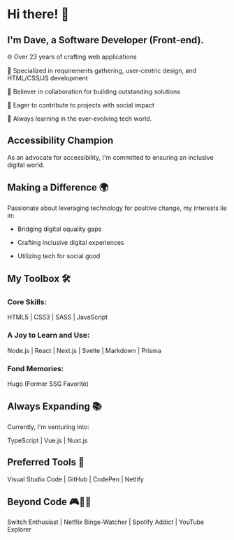 
# Hi there! 👋 
## I'm Dave, a Software Developer (Front-end).

🌐 Over 23 years of crafting web applications

🎯 Specialized in requirements gathering, user-centric design, and HTML/CSS/JS development

🤝 Believer in collaboration for building outstanding solutions

🚀 Eager to contribute to projects with social impact

🌱 Always learning in the ever-evolving tech world.


## Accessibility Champion 

As an advocate for accessibility, I'm committed to ensuring an inclusive digital world. 


## Making a Difference 🌍

Passionate about leveraging technology for positive change, my interests lie in:

- Bridging digital equality gaps

- Crafting inclusive digital experiences

- Utilizing tech for social good


## My Toolbox 🛠️

### Core Skills:

HTML5 | CSS3 | SASS | JavaScript

### A Joy to Learn and Use:

Node.js | React | Next.js | Svelte | Markdown | Prisma

### Fond Memories:

Hugo (Former SSG Favorite)


## Always Expanding 📚

Currently, I'm venturing into:

TypeScript | Vue.js | Nuxt.js


## Preferred Tools 🚀

Visual Studio Code | GitHub | CodePen | Netlify

## Beyond Code 🎮🍿🎵

Switch Enthusiast | Netflix Binge-Watcher | Spotify Addict | YouTube Explorer
